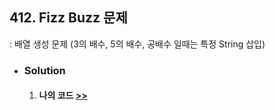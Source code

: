 ## 412. Fizz Buzz 문제

: 배열 생성 문제 (3의 배수, 5의 배수, 공배수 일때는 특정 String 삽입)

- ### Solution

  1. #### 나의 코드 [>>](solution.js)
